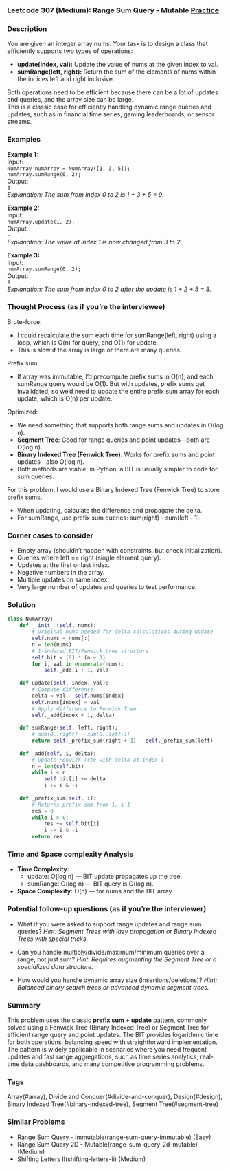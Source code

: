### Leetcode 307 (Medium): Range Sum Query - Mutable [Practice](https://leetcode.com/problems/range-sum-query-mutable)

### Description  
You are given an integer array nums. Your task is to design a class that efficiently supports two types of operations:  
- **update(index, val):** Update the value of nums at the given index to val.  
- **sumRange(left, right):** Return the sum of the elements of nums within the indices left and right inclusive.

Both operations need to be efficient because there can be a lot of updates and queries, and the array size can be large.  
This is a classic case for efficiently handling dynamic range queries and updates, such as in financial time series, gaming leaderboards, or sensor streams.  

### Examples  

**Example 1:**  
Input:  
`NumArray numArray = NumArray([1, 3, 5]);`  
`numArray.sumRange(0, 2);`  
Output:  
`9`  
*Explanation: The sum from index 0 to 2 is 1 + 3 + 5 = 9.*

**Example 2:**  
Input:  
`numArray.update(1, 2);`  
Output:  
`-`  
*Explanation: The value at index 1 is now changed from 3 to 2.*

**Example 3:**  
Input:  
`numArray.sumRange(0, 2);`  
Output:  
`8`  
*Explanation: The sum from index 0 to 2 after the update is 1 + 2 + 5 = 8.*

### Thought Process (as if you’re the interviewee)  
Brute-force:  
- I could recalculate the sum each time for sumRange(left, right) using a loop, which is O(n) for query, and O(1) for update.  
- This is slow if the array is large or there are many queries.

Prefix sum:  
- If array was immutable, I’d precompute prefix sums in O(n), and each sumRange query would be O(1). But with updates, prefix sums get invalidated, so we’d need to update the entire prefix sum array for each update, which is O(n) per update.

Optimized:   
- We need something that supports both range sums and updates in O(log n).
- **Segment Tree**: Good for range queries and point updates—both are O(log n).
- **Binary Indexed Tree (Fenwick Tree)**: Works for prefix sums and point updates—also O(log n).
- Both methods are viable; in Python, a BIT is usually simpler to code for sum queries.

For this problem, I would use a Binary Indexed Tree (Fenwick Tree) to store prefix sums.  
- When updating, calculate the difference and propagate the delta.
- For sumRange, use prefix sum queries: sum(right) - sum(left - 1).

### Corner cases to consider  
- Empty array (shouldn’t happen with constraints, but check initialization).
- Queries where left == right (single element query).
- Updates at the first or last index.
- Negative numbers in the array.
- Multiple updates on same index.
- Very large number of updates and queries to test performance.

### Solution

```python
class NumArray:
    def __init__(self, nums):
        # Original nums needed for delta calculations during update
        self.nums = nums[:]   
        n = len(nums)
        # 1-indexed BIT/Fenwick tree structure
        self.bit = [0] * (n + 1)
        for i, val in enumerate(nums):
            self._add(i + 1, val)
    
    def update(self, index, val):
        # Compute difference 
        delta = val - self.nums[index]
        self.nums[index] = val
        # Apply difference to Fenwick Tree
        self._add(index + 1, delta)
    
    def sumRange(self, left, right):
        # sum(0..right) - sum(0..left-1)
        return self._prefix_sum(right + 1) - self._prefix_sum(left)
    
    def _add(self, i, delta):
        # Update Fenwick Tree with delta at index i
        n = len(self.bit)
        while i < n:
            self.bit[i] += delta
            i += i & -i
    
    def _prefix_sum(self, i):
        # Returns prefix sum from 1..i-1
        res = 0
        while i > 0:
            res += self.bit[i]
            i -= i & -i
        return res
```

### Time and Space complexity Analysis  

- **Time Complexity:**  
  - update: O(log n) — BIT update propagates up the tree.
  - sumRange: O(log n) — BIT query is O(log n).
- **Space Complexity:** O(n) — for nums and the BIT array.

### Potential follow-up questions (as if you’re the interviewer)  

- What if you were asked to support range updates and range sum queries?
  *Hint: Segment Trees with lazy propagation or Binary Indexed Trees with special tricks.*

- Can you handle multiply/divide/maximum/minimum queries over a range, not just sum?
  *Hint: Requires augmenting the Segment Tree or a specialized data structure.*

- How would you handle dynamic array size (insertions/deletions)?
  *Hint: Balanced binary search trees or advanced dynamic segment trees.*

### Summary
This problem uses the classic **prefix sum + update** pattern, commonly solved using a Fenwick Tree (Binary Indexed Tree) or Segment Tree for efficient range query and point updates. The BIT provides logarithmic time for both operations, balancing speed with straightforward implementation. The pattern is widely applicable in scenarios where you need frequent updates and fast range aggregations, such as time series analytics, real-time data dashboards, and many competitive programming problems.

### Tags
Array(#array), Divide and Conquer(#divide-and-conquer), Design(#design), Binary Indexed Tree(#binary-indexed-tree), Segment Tree(#segment-tree)

### Similar Problems
- Range Sum Query - Immutable(range-sum-query-immutable) (Easy)
- Range Sum Query 2D - Mutable(range-sum-query-2d-mutable) (Medium)
- Shifting Letters II(shifting-letters-ii) (Medium)
